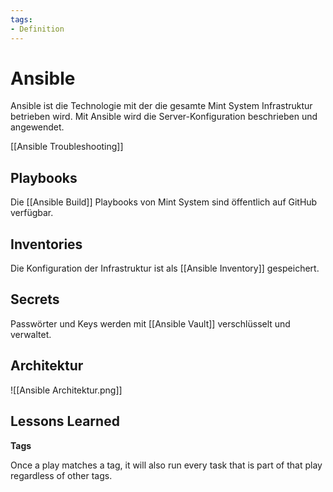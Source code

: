 ```yaml
---
tags:
- Definition
---
```

# Ansible

Ansible ist die Technologie mit der die gesamte Mint System Infrastruktur betrieben wird. Mit Ansible wird die Server-Konfiguration beschrieben und angewendet.

[[Ansible Troubleshooting]]

## Playbooks

Die [[Ansible Build]] Playbooks von Mint System sind öffentlich auf GitHub verfügbar.

## Inventories

Die Konfiguration der Infrastruktur ist als [[Ansible Inventory]] gespeichert.

## Secrets

Passwörter und Keys werden mit [[Ansible Vault]] verschlüsselt und verwaltet.

## Architektur

![[Ansible Architektur.png]]

## Lessons Learned

**Tags**

Once a play matches a tag, it will also run every task that is part of that play regardless of other tags.
